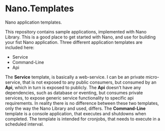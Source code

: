 # Nano.Templates
Nano application templates.  

This repository contains sample applications, implemented with Nano Library. This is a good place to get started with Nano, and use for building your fist Nano application. Three different application templates are included here:
  - Service
  - Command-Line
  - Api

The **Service** template, is basically a web-service. I can be an private micro-service, that is not exposed to any public consumers, but consumed by an **Api**, which in turn is exposed to publicly. The **Api** doesn't have any dependencies, such as database or eventing, but consumes private services, to expose generic service functionality to specific api requirements. In reality there is no difference between these two templates, only the way the Nano Library and used, differs. The **Command-Line** template is a console application, that executes and shutdowns when completed. The template is intended for cronjobs, that needs to execute in a scheduled interval.  


